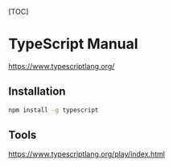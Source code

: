 [TOC]

# TypeScript Manual

https://www.typescriptlang.org/

## Installation

```bash
npm install -g typescript
```

## Tools

https://www.typescriptlang.org/play/index.html